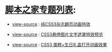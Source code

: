 # [脚本之家专题列表](https://www.jb51.net/zt/):

- [view-source](https://github.com/taoste/Hello-World/raw/master/github/jb51.net/CSS3_Magazine_jb51.rar) : [纯CSS3杂志翻页动画特效](https://taoste.github.io/Hello-World/github/jb51.net/CSS3_Magazine/)

- [view-source](https://github.com/taoste/Hello-World/raw/master/github/jb51.net/css3xttpwzzztx_jb51.rar) : [CSS3悬停图片文字遮罩特效预览](https://taoste.github.io/Hello-World/github/jb51.net/tpxt/)

- [view-source](https://github.com/taoste/Hello-World/raw/master/github/jb51.net/css3-cake-cartoon-codes_jb51.rar) : [CSS3 蛋糕+生日礼盒打开动画效果](https://taoste.github.io/Hello-World/github/jb51.net/happy%20birthday/)


